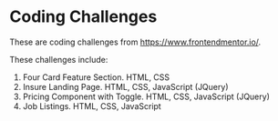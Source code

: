 # Coding Challenges

These are coding challenges from https://www.frontendmentor.io/.

These challenges include: 
  1. Four Card Feature Section. HTML, CSS
  2. Insure Landing Page. HTML, CSS, JavaScript (JQuery)
  3. Pricing Component with Toggle. HTML, CSS, JavaScript (JQuery)
  4. Job Listings. HTML, CSS, JavaScript
